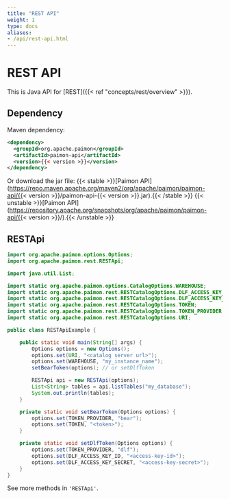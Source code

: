 ```yaml
---
title: "REST API"
weight: 1
type: docs
aliases:
- /api/rest-api.html
---
```

<!--
Licensed to the Apache Software Foundation (ASF) under one
or more contributor license agreements.  See the NOTICE file
distributed with this work for additional information
regarding copyright ownership.  The ASF licenses this file
to you under the Apache License, Version 2.0 (the
"License"); you may not use this file except in compliance
with the License.  You may obtain a copy of the License at

  http://www.apache.org/licenses/LICENSE-2.0

Unless required by applicable law or agreed to in writing,
software distributed under the License is distributed on an
"AS IS" BASIS, WITHOUT WARRANTIES OR CONDITIONS OF ANY
KIND, either express or implied.  See the License for the
specific language governing permissions and limitations
under the License.
-->

# REST API

This is Java API for [REST]({{< ref "concepts/rest/overview" >}}).

## Dependency

Maven dependency:

```xml
<dependency>
  <groupId>org.apache.paimon</groupId>
  <artifactId>paimon-api</artifactId>
  <version>{{< version >}}</version>
</dependency>
```

Or download the jar file:
{{< stable >}}[Paimon API](https://repo.maven.apache.org/maven2/org/apache/paimon/paimon-api/{{< version >}}/paimon-api-{{< version >}}.jar).{{< /stable >}}
{{< unstable >}}[Paimon API](https://repository.apache.org/snapshots/org/apache/paimon/paimon-api/{{< version >}}/).{{< /unstable >}}

## RESTApi

```java
import org.apache.paimon.options.Options;
import org.apache.paimon.rest.RESTApi;

import java.util.List;

import static org.apache.paimon.options.CatalogOptions.WAREHOUSE;
import static org.apache.paimon.rest.RESTCatalogOptions.DLF_ACCESS_KEY_ID;
import static org.apache.paimon.rest.RESTCatalogOptions.DLF_ACCESS_KEY_SECRET;
import static org.apache.paimon.rest.RESTCatalogOptions.TOKEN;
import static org.apache.paimon.rest.RESTCatalogOptions.TOKEN_PROVIDER;
import static org.apache.paimon.rest.RESTCatalogOptions.URI;

public class RESTApiExample {

    public static void main(String[] args) {
        Options options = new Options();
        options.set(URI, "<catalog server url>");
        options.set(WAREHOUSE, "my_instance_name");
        setBearToken(options); // or setDlfToken

        RESTApi api = new RESTApi(options);
        List<String> tables = api.listTables("my_database");
        System.out.println(tables);
    }

    private static void setBearToken(Options options) {
        options.set(TOKEN_PROVIDER, "bear");
        options.set(TOKEN, "<token>");
    }

    private static void setDlfToken(Options options) {
        options.set(TOKEN_PROVIDER, "dlf");
        options.set(DLF_ACCESS_KEY_ID, "<access-key-id>");
        options.set(DLF_ACCESS_KEY_SECRET, "<access-key-secret>");
    }
}
```

See more methods in `'RESTApi'`.
